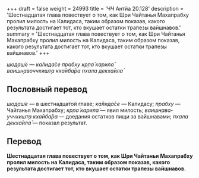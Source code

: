 +++
draft = false
weight = 24993
title = 'ЧЧ Антйа 20.128'
description = 'Шестнадцатая глава повествует о том, как Шри Чайтанья Махапрабху пролил милость на Калидаса, таким образом показав, какого результата достигает тот, кто вкушает остатки трапезы вайшнавов.'
summary = 'Шестнадцатая глава повествует о том, как Шри Чайтанья Махапрабху пролил милость на Калидаса, таким образом показав, какого результата достигает тот, кто вкушает остатки трапезы вайшнавов.'
+++

_шод̣аш́е — ка̄лида̄се прабху кр̣па̄ карила̄  
ваишн̣авоччхишт̣а кха̄иба̄ра пхала декха̄ила̄_

## Пословный перевод

_шод̣аш́е_ — в шестнадцатой главе; _ка̄лида̄се_ — Калидасу; _прабху_ — Чайтанья Махапрабху; _кр̣па̄_ _карила̄_ — явил милость; _ваишн̣ава_\-_уччхишт̣а_ _кха̄иба̄ра_ — доедания остатков пищи за вайшнавами; _пхала_ _декха̄ила̄_ — показал результат.

## Перевод

**Шестнадцатая глава повествует о том, как Шри Чайтанья Махапрабху пролил милость на Калидаса, таким образом показав, какого результата достигает тот, кто вкушает остатки трапезы вайшнавов.**
